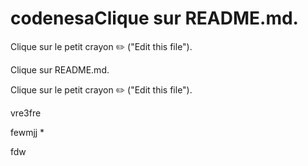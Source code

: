 # codenesaClique sur README.md.

Clique sur le petit crayon ✏️ ("Edit this file").

Clique sur README.md.

Clique sur le petit crayon ✏️ ("Edit this file").

vre3fre

fewmjj *

fdw

